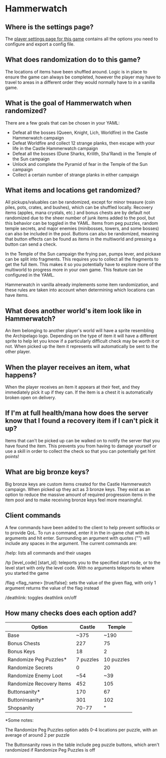 # Hammerwatch

## Where is the settings page?

The [player settings page for this game](../player-settings) contains all the options you need to configure and export 
a config file.

## What does randomization do to this game?

The locations of items have been shuffled around. Logic is in place to ensure the game can always be completed, 
however the player may have to travel to areas in a different order they would normally have to in a vanilla game.

## What is the goal of Hammerwatch when randomized?

There are a few goals that can be chosen in your YAML:
* Defeat all the bosses (Queen, Knight, Lich, Worldfire) in the Castle Hammerwatch campaign
* Defeat Worldfire and collect 12 strange planks, then escape with your life in the Castle Hammerwatch campaign
* Defeat all the bosses (Dune Sharks, Krilith, Sha'Rand) in the Temple of the Sun campaign
* Unlock and complete the Pyramid of fear in the Temple of the Sun campaign
* Collect a certain number of strange planks in either campaign

## What items and locations get randomized?

All pickups/valuables can be randomized, except for minor treasure (coin piles, pots, crates, and bushes), which can be shuffled locally. Recovery items 
(apples, mana crystals, etc.) and bonus chests are by default not randomized due to the sheer number of junk items added 
to the pool, but this behavior can be toggled in the YAML.
Items from peg puzzles, random temple secrets, and major enemies (minibosses, towers, and some bosses) can also be included in the pool.
Buttons can also be randomized, meaning that button effects can be found as items in the multiworld and pressing a button can send a check.

In the Temple of the Sun campaign the frying pan, pumps lever, and pickaxe can be split into fragments. This requires 
you to collect all the fragments to get the full item. This makes it so you potentially have to explore more of the 
multiworld to progress more in your own game. This feature can be configured in the YAML.

Hammerwatch in vanilla already implements some item randomization, and these rules are taken into account when
determining which locations can have items.

## What does another world's item look like in Hammerwatch?

An item belonging to another player's world will have a sprite resembling the Archipelago logo. Depending on the type of
item it will have a different sprite to help let you know if a particularly difficult check may be worth it or not.
When picked up the item it represents will automatically be sent to the other player.

## When the player receives an item, what happens?

When the player receives an item it appears at their feet, and they immediately pick it up if they can. If the item is a
chest it is automatically broken open on delivery.

## If I'm at full health/mana how does the server know that I found a recovery item if I can't pick it up?

Items that can't be picked up can be walked on to notify the server that you have found the item. 
This prevents you from having to damage yourself or use a skill in order to collect the check so that you can potentially get 
hint points!

## What are big bronze keys?

Big bronze keys are custom items created for the Castle Hammerwatch campaign. When picked up they act as 3 bronze keys.
They exist as an option to reduce the massive amount of required progression items in the item pool and to make
receiving bronze keys feel more meaningful.

## Client commands

A few commands have been added to the client to help prevent softlocks or to provide QoL. To run a command, enter it in
the in-game chat with its arguments and hit enter. Surrounding an argument with quotes ("") will include any spaces in
the argument. The current commands are:

/help: lists all commands and their usages

/tp [level_code] [start_id]: teleports you to the specified start node, or to the level start with only the level code. With no arguments teleports to where you started the game

/flag <flag_name\> [true/false]: sets the value of the given flag, with only 1 argument returns the value of the flag instead

/deathlink: toggles deathlink on/off

## How many checks does each option add?

| Option                   | Castle    | Temple     |
|--------------------------|-----------|------------|
| Base                     | ~375      | ~190       |
| Bonus Chests             | 227       | 75         |
| Bonus Keys               | 18        | 2          |
| Randomize Peg Puzzles*   | 7 puzzles | 10 puzzles |
| Randomize Secrets        | 0         | 20         |
| Randomize Enemy Loot     | ~54       | ~39        |
| Randomize Recovery Items | 452       | 105        |
| Buttonsanity*            | 170       | 67         |
| Buttoninsanity*          | 301       | 102        |
| Shopsanity               | 70-77     | "          |

*Some notes:

The Randomize Peg Puzzles option adds 0-4 locations per puzzle, with an average of around 2 per puzzle

The Buttonsanity rows in the table include peg puzzle buttons, which aren't randomized if Randomize Peg Puzzles is off